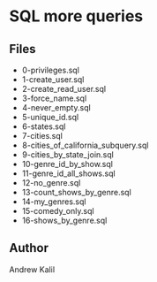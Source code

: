 # SQL more queries

## Files

* 0-privileges.sql
* 1-create_user.sql
* 2-create_read_user.sql
* 3-force_name.sql
* 4-never_empty.sql
* 5-unique_id.sql
* 6-states.sql
* 7-cities.sql
* 8-cities_of_california_subquery.sql
* 9-cities_by_state_join.sql
* 10-genre_id_by_show.sql
* 11-genre_id_all_shows.sql
* 12-no_genre.sql
* 13-count_shows_by_genre.sql
* 14-my_genres.sql
* 15-comedy_only.sql
* 16-shows_by_genre.sql

## Author

Andrew Kalil